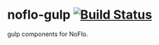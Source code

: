 # noflo-gulp [![Build Status](https://secure.travis-ci.org/paulyoung/noflo-gulp.png?branch=master)](http://travis-ci.org/paulyoung/noflo-gulp)

gulp components for NoFlo.
